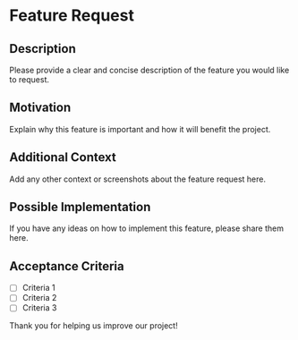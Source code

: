 # Feature Request

## Description
Please provide a clear and concise description of the feature you would like to request.

## Motivation
Explain why this feature is important and how it will benefit the project.

## Additional Context
Add any other context or screenshots about the feature request here.

## Possible Implementation
If you have any ideas on how to implement this feature, please share them here.

## Acceptance Criteria
- [ ] Criteria 1
- [ ] Criteria 2
- [ ] Criteria 3

Thank you for helping us improve our project!